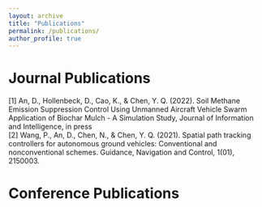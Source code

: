 ```yaml
---
layout: archive
title: "Publications"
permalink: /publications/
author_profile: true
---
```

# Journal Publications
[1] An, D., Hollenbeck, D., Cao, K., & Chen, Y. Q. (2022). Soil Methane Emission Suppression Control Using Unmanned Aircraft Vehicle Swarm Application of Biochar Mulch - A Simulation Study, Journal of Information and Intelligence, in press
<br>
[2] Wang, P., An, D., Chen, N., & Chen, Y. Q. (2021). Spatial path tracking controllers for autonomous ground vehicles: Conventional and nonconventional schemes. Guidance, Navigation and Control, 1(01), 2150003.
<br>
# Conference Publications
